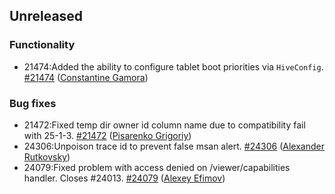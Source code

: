 ## Unreleased

### Functionality

* 21474:Added the ability to configure tablet boot priorities via `HiveConfig`. [#21474](https://github.com/ydb-platform/ydb/pull/21474) ([Constantine Gamora](https://github.com/ya-ksgamora))

### Bug fixes

* 21472:Fixed temp dir owner id column name due to compatibility fail with 25-1-3. [#21472](https://github.com/ydb-platform/ydb/pull/21472) ([Pisarenko Grigoriy](https://github.com/GrigoriyPA))
* 24306:Unpoison trace id to prevent false msan alert. [#24306](https://github.com/ydb-platform/ydb/pull/24306) ([Alexander Rutkovsky](https://github.com/alexvru))
* 24079:Fixed problem with access denied on /viewer/capabilities handler. Closes #24013. [#24079](https://github.com/ydb-platform/ydb/pull/24079) ([Alexey Efimov](https://github.com/adameat))

